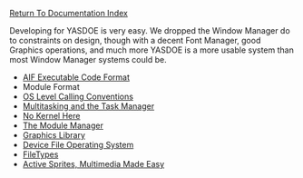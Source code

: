 [Return To Documentation Index](../README.md)

Developing for YASDOE is very easy.  We dropped the Window Manager do to constraints on design, though with a decent Font Manager, good Graphics operations, and much more YASDOE is a more usable system than most Window Manager systems could be.


* [AIF Executable Code Format](./AIF.md)
* Module Format
* [OS Level Calling Conventions](./calling.md)
* [Multitasking and the Task Manager](./MultTsk.md)
* [No Kernel Here](NonKern.md)
* [The Module Manager](./ModMan.md)
* [Graphics Library](./FstGrph.md)
* [Device File Operating System](./CoreDOS.md)
* [FileTypes](../shared/filetypes.md)
* [Active Sprites, Multimedia Made Easy](./activesprite.md)
